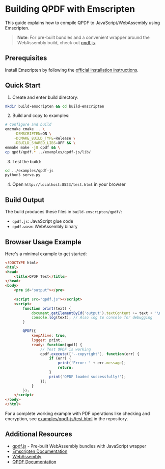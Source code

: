 # Building QPDF with Emscripten

This guide explains how to compile QPDF to JavaScript/WebAssembly using Emscripten.

> **Note**: For pre-built bundles and a convenient wrapper around the WebAssembly build, check out [qpdf.js](https://github.com/j3k0/qpdf.js).

## Prerequisites

Install Emscripten by following the [official installation instructions](https://emscripten.org/docs/getting_started/downloads.html).

## Quick Start

1. Create and enter build directory:
```bash
mkdir build-emscripten && cd build-emscripten
```

2. Build and copy to examples:
```bash
# Configure and build
emcmake cmake .. \
    -DEMSCRIPTEN=ON \
    -DCMAKE_BUILD_TYPE=Release \
    -DBUILD_SHARED_LIBS=OFF && \
emmake make -j8 qpdf && \
cp qpdf/qpdf.* ../examples/qpdf-js/lib/
```

3. Test the build:
```bash
cd ../examples/qpdf-js
python3 serve.py
```

4. Open `http://localhost:8523/test.html` in your browser

## Build Output

The build produces these files in `build-emscripten/qpdf/`:
- `qpdf.js`: JavaScript glue code
- `qpdf.wasm`: WebAssembly binary

## Browser Usage Example

Here's a minimal example to get started:

```html
<!DOCTYPE html>
<html>
<head>
    <title>QPDF Test</title>
</head>
<body>
    <pre id="output"></pre>
    
    <script src="qpdf.js"></script>
    <script>
        function print(text) {
            document.getElementById('output').textContent += text + '\n';
            console.log(text); // Also log to console for debugging
        }

        QPDF({
            keepAlive: true,
            logger: print,
            ready: function(qpdf) {
                // Test QPDF is working
                qpdf.execute(['--copyright'], function(err) {
                    if (err) {
                        print('Error: ' + err.message);
                        return;
                    }
                    print('QPDF loaded successfully!');
                });
            }
        });
    </script>
</body>
</html>
```

For a complete working example with PDF operations like checking and encryption, see [examples/qpdf-js/test.html](examples/qpdf-js/test.html) in the repository.

## Additional Resources

- [qpdf.js](https://github.com/j3k0/qpdf.js) - Pre-built WebAssembly bundles with JavaScript wrapper
- [Emscripten Documentation](https://emscripten.org/docs/getting_started/index.html)
- [WebAssembly](https://webassembly.org/)
- [QPDF Documentation](https://qpdf.readthedocs.io/) 